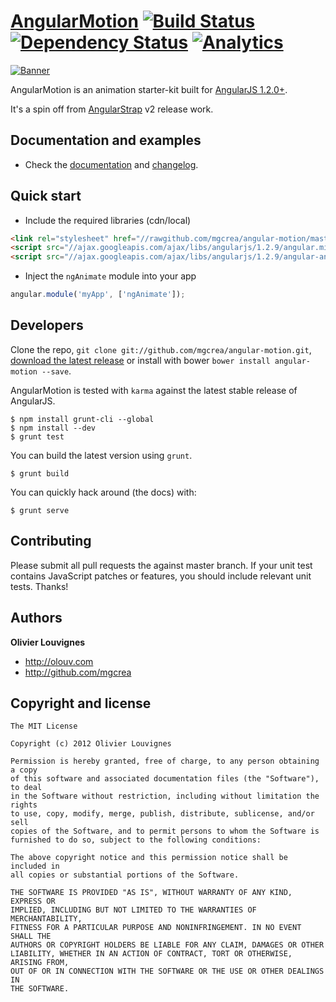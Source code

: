 # [AngularMotion](http://mgcrea.github.io/angular-motion) [![Build Status](https://secure.travis-ci.org/mgcrea/angular-motion.png?branch=master)](http://travis-ci.org/#!/mgcrea/angular-motion) [![Dependency Status](https://gemnasium.com/mgcrea/angular-motion.png)](https://gemnasium.com/mgcrea/angular-motion) [![Analytics](https://ga-beacon.appspot.com/UA-1813303-10/angular-motion/readme?pixel)](https://github.com/igrigorik/ga-beacon)

[![Banner](http://mgcrea.github.io/angular-motion/images/6af654d7.snippet.png)](http://mgcrea.github.io/angular-motion)

AngularMotion is an animation starter-kit built for [AngularJS 1.2.0+](https://github.com/angular/angular.js).

It's a spin off from [AngularStrap](http://mgcrea.github.io/angular-strap) v2 release work.


## Documentation and examples

+ Check the [documentation](http://mgcrea.github.io/angular-motion) and [changelog](https://github.com/mgcrea/angular-motion/releases).



## Quick start

+ Include the required libraries (cdn/local)

>
``` html
<link rel="stylesheet" href="//rawgithub.com/mgcrea/angular-motion/master/dist/angular-motion.min.css">
<script src="//ajax.googleapis.com/ajax/libs/angularjs/1.2.9/angular.min.js"></script>
<script src="//ajax.googleapis.com/ajax/libs/angularjs/1.2.9/angular-animate.min.js"></script>
```

+ Inject the `ngAnimate` module into your app

>
``` javascript
angular.module('myApp', ['ngAnimate']);
```


## Developers

Clone the repo, `git clone git://github.com/mgcrea/angular-motion.git`, [download the latest release](https://github.com/mgcrea/angular-motion/zipball/master) or install with bower `bower install angular-motion --save`.

AngularMotion is tested with `karma` against the latest stable release of AngularJS.

>
    $ npm install grunt-cli --global
    $ npm install --dev
    $ grunt test

You can build the latest version using `grunt`.

>
    $ grunt build

You can quickly hack around (the docs) with:

>
    $ grunt serve



## Contributing

Please submit all pull requests the against master branch. If your unit test contains JavaScript patches or features, you should include relevant unit tests. Thanks!



## Authors

**Olivier Louvignes**

+ http://olouv.com
+ http://github.com/mgcrea



## Copyright and license

    The MIT License

    Copyright (c) 2012 Olivier Louvignes

    Permission is hereby granted, free of charge, to any person obtaining a copy
    of this software and associated documentation files (the "Software"), to deal
    in the Software without restriction, including without limitation the rights
    to use, copy, modify, merge, publish, distribute, sublicense, and/or sell
    copies of the Software, and to permit persons to whom the Software is
    furnished to do so, subject to the following conditions:

    The above copyright notice and this permission notice shall be included in
    all copies or substantial portions of the Software.

    THE SOFTWARE IS PROVIDED "AS IS", WITHOUT WARRANTY OF ANY KIND, EXPRESS OR
    IMPLIED, INCLUDING BUT NOT LIMITED TO THE WARRANTIES OF MERCHANTABILITY,
    FITNESS FOR A PARTICULAR PURPOSE AND NONINFRINGEMENT. IN NO EVENT SHALL THE
    AUTHORS OR COPYRIGHT HOLDERS BE LIABLE FOR ANY CLAIM, DAMAGES OR OTHER
    LIABILITY, WHETHER IN AN ACTION OF CONTRACT, TORT OR OTHERWISE, ARISING FROM,
    OUT OF OR IN CONNECTION WITH THE SOFTWARE OR THE USE OR OTHER DEALINGS IN
    THE SOFTWARE.
